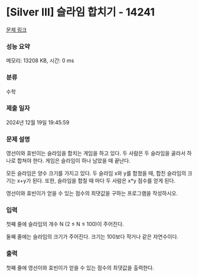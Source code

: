 # [Silver III] 슬라임 합치기 - 14241 

[문제 링크](https://www.acmicpc.net/problem/14241) 

### 성능 요약

메모리: 13208 KB, 시간: 0 ms

### 분류

수학

### 제출 일자

2024년 12월 19일 19:45:59

### 문제 설명

<p>영선이와 효빈이는 슬라임을 합치는 게임을 하고 있다. 두 사람은 두 슬라임을 골라서 하나로 합쳐야 한다. 게임은 슬라임이 하나 남았을 때 끝난다.</p>

<p>모든 슬라임은 양수 크기를 가지고 있다. 두 슬라임 x와 y를 합쳤을 때, 합친 슬라임의 크기는 x+y가 된다. 또한, 슬라임을 합칠 때 마다 두 사람은 x*y 점수를 얻게 된다.</p>

<p>영선이와 효빈이가 얻을 수 있는 점수의 최댓값을 구하는 프로그램을 작성하시오.</p>

### 입력 

 <p>첫째 줄에 슬라임의 개수 N (2 ≤ N ≤ 100)이 주어진다.</p>

<p>둘째 줄에는 슬라임의 크기가 주어진다. 크기는 100보다 작거나 같은 자연수이다.</p>

### 출력 

 <p>첫째 줄에 영선이와 효빈이가 얻을 수 있는 점수의 최댓값을 출력한다.</p>

